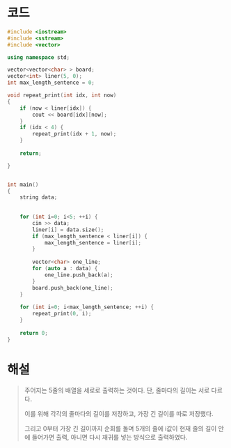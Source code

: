 # 코드

```c++
#include <iostream>
#include <sstream>
#include <vector>

using namespace std;

vector<vector<char> > board;
vector<int> liner(5, 0);
int max_length_sentence = 0;

void repeat_print(int idx, int now)
{
    if (now < liner[idx]) {
        cout << board[idx][now];
    }
    if (idx < 4) {
        repeat_print(idx + 1, now);
    }
    
    return;

}


int main()
{
    string data;
    
    
    for (int i=0; i<5; ++i) {
        cin >> data;
        liner[i] = data.size();
        if (max_length_sentence < liner[i]) {
            max_length_sentence = liner[i];
        }
        
        vector<char> one_line;
        for (auto a : data) {
            one_line.push_back(a);
        }
        board.push_back(one_line);
    }
    
    for (int i=0; i<max_length_sentence; ++i) {
        repeat_print(0, i);
    }
    
    return 0;
}

```



# 해설

> 주어지는 5줄의 배열을 세로로 출력하는 것이다. 단, 줄마다의 길이는 서로 다르다.
>
> 이를 위해 각각의 줄마다의 길이를 저장하고, 가장 긴 길이를 따로 저장했다.
>
> 그리고 0부터 가장 긴 길이까지 순회를 돌며 5개의 줄에  i값이  현재 줄의 길이 안에 들어가면 출력, 아니면 다시 재귀를 넣는 방식으로 출력하였다.
>
> 
